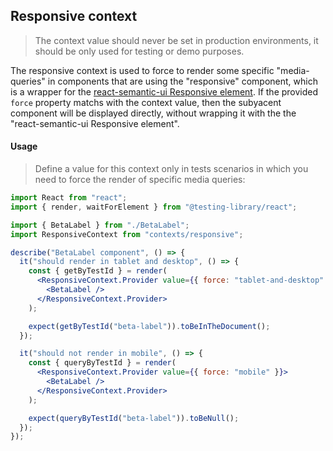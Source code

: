 ## Responsive context

> The context value should never be set in production environments, it should be only used for testing or demo purposes.

The responsive context is used to force to render some specific "media-queries" in components that are using the "responsive" component, which is a wrapper for the [react-semantic-ui Responsive element](https://react.semantic-ui.com/addons/responsive). If the provided `force` property matchs with the context value, then the subyacent component will be displayed directly, without wrapping it with the the "react-semantic-ui Responsive element".

#### Usage

> Define a value for this context only in tests scenarios in which you need to force the render of specific media queries:


```jsx
import React from "react";
import { render, waitForElement } from "@testing-library/react";

import { BetaLabel } from "./BetaLabel";
import ResponsiveContext from "contexts/responsive";

describe("BetaLabel component", () => {
  it("should render in tablet and desktop", () => {
    const { getByTestId } = render(
      <ResponsiveContext.Provider value={{ force: "tablet-and-desktop" }}>
        <BetaLabel />
      </ResponsiveContext.Provider>
    );

    expect(getByTestId("beta-label")).toBeInTheDocument();
  });

  it("should not render in mobile", () => {
    const { queryByTestId } = render(
      <ResponsiveContext.Provider value={{ force: "mobile" }}>
        <BetaLabel />
      </ResponsiveContext.Provider>
    );

    expect(queryByTestId("beta-label")).toBeNull();
  });
});

```
